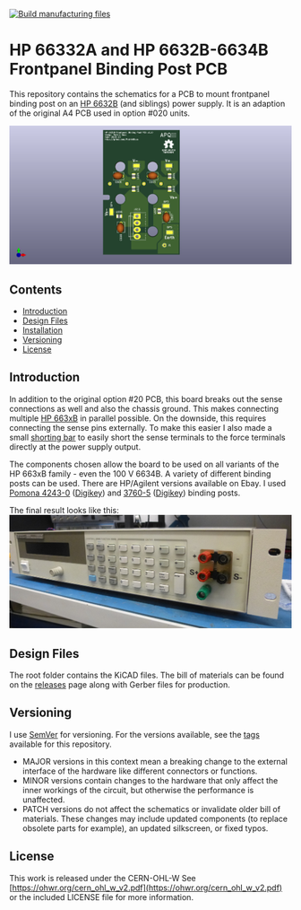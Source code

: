 [![Build manufacturing files](https://github.com/PatrickBaus/HP6632B_binding_posts/actions/workflows/ci.yml/badge.svg)](https://github.com/PatrickBaus/HP6632B_binding_posts/actions/workflows/ci.yml)
# HP 66332A and HP 6632B-6634B Frontpanel Binding Post PCB
This repository contains the schematics for a PCB to mount frontpanel binding post on an [HP 6632B](https://www.keysight.com/us/en/product/6632B/100-watt-system-power-supply-20v-5a.html) (and siblings) power supply. It is an adaption of the original A4 PCB used in option #020 units.

![Front panel binding post PCB](images/board.png)

## Contents
- [Introduction](#introduction)
- [Design Files](#design-files)
- [Installation](#installation)
- [Versioning](#versioning)
- [License](#license)

## Introduction
In addition to the original option #20 PCB, this board breaks out the sense connections as well and also the chassis ground. This makes connecting multiple [HP 663xB](https://www.keysight.com/us/en/product/6632B/100-watt-system-power-supply-20v-5a.html) in parallel possible. On the downside, this requires connecting the sense pins externally. To make this easier I also made a small [shorting bar](https://github.com/PatrickBaus/HP6632B_shorting_bar) to easily short the sense terminals to the force terminals directly at the power supply output.

The components chosen allow the board to be used on all variants of the HP 663xB family - even the 100 V 6634B. A variety of different binding posts can be used. There are HP/Agilent versions available on Ebay. I used [Pomona 4243-0](https://www.pomonaelectronics.com/products/hardware/double-binding-post) ([Digikey](https://www.digikey.de/product-detail/de/pomona-electronics/4243-0/501-1126-ND/604321)) and [3760-5](https://www.pomonaelectronics.com/products/hardware/binding-post-tin-plated) ([Digikey](https://www.digikey.de/product-detail/de/pomona-electronics/3760-5/501-1506-ND/736554)) binding posts.

The final result looks like this:
![HP 66332A with binding posts](images/final.jpg)

## Design Files
The root folder contains the KiCAD files. The bill of materials can be found on the [releases](../../releases) page along with Gerber files for production.

## Versioning
I use [SemVer](http://semver.org/) for versioning. For the versions available, see the [tags](../../tags) available for this repository.

- MAJOR versions in this context mean a breaking change to the external interface of the hardware like different connectors or functions.
- MINOR versions contain changes to the hardware that only affect the inner workings of the circuit, but otherwise the performance is unaffected.
- PATCH versions do not affect the schematics or invalidate older bill of materials. These changes may include updated components (to replace obsolete parts for example), an updated silkscreen, or fixed typos.

## License
This work is released under the CERN-OHL-W
See [https://ohwr.org/cern_ohl_w_v2.pdf](https://ohwr.org/cern_ohl_w_v2.pdf) or the included LICENSE file for more information.
